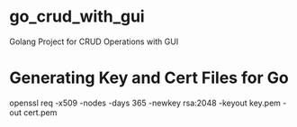 # go_crud_with_gui
Golang Project for CRUD Operations with GUI

# Generating Key and Cert Files for Go
openssl req -x509 -nodes -days 365 -newkey rsa:2048 -keyout key.pem -out cert.pem